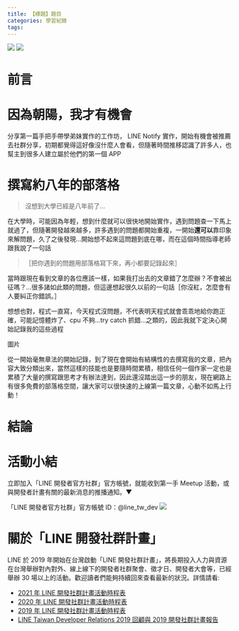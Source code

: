 ```yaml
---
title: 【標題】題目
categories: 學習紀錄
tags:
---
```



![](https://nijialin.com/images/2022/)
![](https://nijialin.com/images/common.jpeg)


# 前言

<!-- more -->

# 因為朝陽，我才有機會

分享第一篇手把手帶學弟妹實作的工作坊， LINE Notify 實作，開始有機會被推薦去社群分享，初期都覺得這好像沒什麼人會看，但隨著時間推移認識了許多人，也幫主到很多人建立屬於他們的第一個 APP


# 撰寫約八年的部落格

> 沒想到大學已經是八年前了...

在大學時，可能因為年輕，想到什麼就可以很快地開始實作，遇到問題查一下馬上就過了，但隨著開發越來越多，許多遇到的問題都開始重複，一開始**還可以**靠印象來解問題，久了之後發現...開始想不起來這問題到底在哪，而在這個時間指導老師跟我說了一句話

> ［把你遇到的問題用部落格寫下來，再小都要記錄起來］

當時跟現在看到文章的各位應該一樣，如果我打出去的文章錯了怎麼辦？不會被出征嗎？...很多諸如此類的問題，但這邊想起很久以前的一句話［你沒紅，怎麼會有人要糾正你錯誤。］

想想也對，程式一直寫，今天程式沒問題，不代表明天程式就會乖乖地給你跑正確，可能記憶體炸了、cpu 不夠...try catch 抓錯...之類的，因此我就下定決心開始記錄我的這些過程

圖片

從一開始毫無章法的開始記錄，到了現在會開始有結構性的去撰寫我的文章，把內容大致分類出來，當然這樣的技能也是要隨時間累積，相信任何一個作家一定也是累積了大量的撰寫跟思考才有辦法達到，因此還沒踏出這一步的朋友，現在網路上有很多免費的部落格空間，讓大家可以很快速的上線第一篇文章，心動不如馬上行動！
# 結論

# 活動小結

立即加入「LINE 開發者官方社群」官方帳號，就能收到第一手 Meetup 活動，或與開發者計畫有關的最新消息的推播通知。▼

「LINE 開發者官方社群」官方帳號 ID：@line_tw_dev
![](https://www.evanlin.com/images/2020/line-tw-dev-qr.png)

# 關於「LINE 開發社群計畫」

LINE 於 2019 年開始在台灣啟動「LINE 開發社群計畫」，將長期投入人力與資源在台灣舉辦對內對外、線上線下的開發者社群聚會、徵才日、開發者大會等，已經舉辦 30 場以上的活動。歡迎讀者們能夠持續回來查看最新的狀況。詳情請看:

- [2021 年 LINE 開發社群計畫活動時程表](https://engineering.linecorp.com/zh-hant/blog/2021-line-tw-devrel/)
- [2020 年 LINE 開發社群計畫活動時程表](https://engineering.linecorp.com/zh-hant/blog/2020-line-tw-devrel/)
- [2019 年 LINE 開發社群計畫活動時程表](https://engineering.linecorp.com/zh-hant/blog/line-taiwan-developer-relations-2019-plan/)
- [LINE Taiwan Developer Relations 2019 回顧與 2019 開發社群計畫報告](https://engineering.linecorp.com/zh-hant/blog/line-taiwan-developer-relations-2019/)


<style>
  section.compact {
    font-size: 150%  
  }
  img[alt~="center"] {
    display: block;
    margin: 0 auto;
  }
</style>